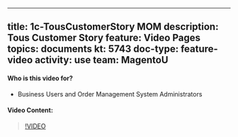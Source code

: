 
---
title: 1c-TousCustomerStory MOM 
description: Tous Customer Story
feature: Video Pages
topics: documents
kt: 5743
doc-type: feature-video
activity: use
team: MagentoU
---

#### Who is this video for?
* Business Users and Order Management System Administrators

#### Video Content:

>[!VIDEO](https://video.tv.adobe.com/v/35963)


